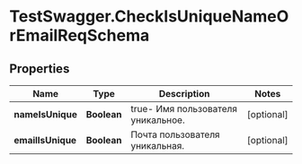 # TestSwagger.CheckIsUniqueNameOrEmailReqSchema

## Properties

Name | Type | Description | Notes
------------ | ------------- | ------------- | -------------
**nameIsUnique** | **Boolean** | true- Имя пользователя уникальноe. | [optional] 
**emailIsUnique** | **Boolean** | Почта пользователя уникальная. | [optional] 


